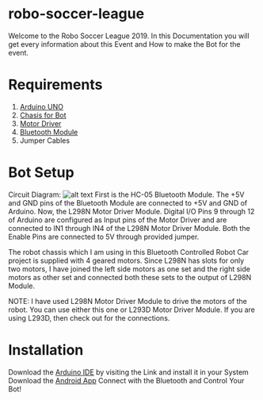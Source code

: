 # robo-soccer-league
Welcome to the Robo Soccer League 2019. In this Documentation you will get every information about this Event and How to make the Bot for the event.

# Requirements
1. [Arduino UNO](https://www.amazon.in/Uno-ATmega328P-Compatible-ATMEGA16U2-Arduino/dp/B015C7SC5U/ref=sr_1_3?keywords=arduino+uno&qid=1566483575&s=gateway&sr=8-3)
2. [Chasis for Bot](https://www.amazon.in/gp/product/B01MT9Z9QB/ref=ox_sc_act_title_3?smid=A334DB6ZJ8V2ML&psc=1)
3. [Motor Driver](https://www.amazon.in/gp/product/B00N4KWYDE/ref=ox_sc_act_title_1?smid=A3II2Q67VJD3XT&psc=1)
4. [Bluetooth Module](https://www.amazon.in/dp/B019OR9YVU)
5. Jumper Cables

# Bot Setup
Circuit Diagram:
![alt text](https://www.electronicshub.org/wp-content/uploads/2018/08/Bluetooth-Controlled-Robot-using-Arduino-Circuit-Diagram.jpg)
First is the HC-05 Bluetooth Module. The +5V and GND pins of the Bluetooth Module are connected to +5V and GND of Arduino.
Now, the L298N Motor Driver Module. Digital I/O Pins 9 through 12 of Arduino are configured as Input pins of the Motor Driver and are connected to IN1 through IN4 of the L298N Motor Driver Module. Both the Enable Pins are connected to 5V through provided jumper.

The robot chassis which I am using in this Bluetooth Controlled Robot Car project is supplied with 4 geared motors. Since L298N has slots for only two motors, I have joined the left side motors as one set and the right side motors as other set and connected both these sets to the output of L298N Module.


NOTE: I have used L298N Motor Driver Module to drive the motors of the robot. You can use either this one or L293D Motor Driver Module. If you are using L293D, then check out for the connections.

# Installation
Download the [Arduino IDE](https://www.arduino.cc/en/Main/Software) by visiting the Link and install it in your System
Download the [Android App](https://www.youtube.com/redirect?event=video_description&redir_token=Wt1QDh4OWZsq5_V69gf6GA1q1Kd8MTU2NjU3MzUxOUAxNTY2NDg3MTE5&q=https%3A%2F%2Fplay.google.com%2Fstore%2Fapps%2Fdetails%3Fid%3Dappinventor.ai_el_profe_garcia.Arduino_Control_Car%26hl%3Den&v=kewza7RyKMQ)
Connect with the Bluetooth and Control Your Bot!
